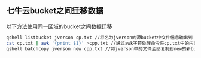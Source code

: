 ## 七牛云bucket之间迁移数据

以下方法使用同一区域的bucket之间数据迁移

```bash
qshell listbucket jverson cp.txt //将名为jverson的源bucket中文件信息输出到 cp.txt 中
cat cp.txt | awk '{print $1}' >cpp.txt //通过awk字符处理命令将cp.txt中的内容只保留第一列存为cpp.txt，即得到文件列表
qshell batchcopy jverson new cpp.txt //将jverson中的文件全部复制到new的新bucket中
```
